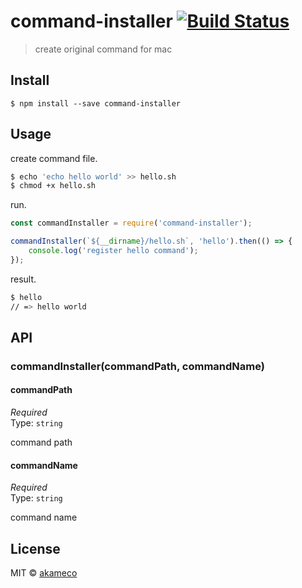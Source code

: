 # command-installer [![Build Status](https://travis-ci.org/akameco/command-installer.svg?branch=master)](https://travis-ci.org/akameco/command-installer)

> create original command for mac


## Install

```
$ npm install --save command-installer
```


## Usage

create command file.

```sh
$ echo 'echo hello world' >> hello.sh
$ chmod +x hello.sh
```

run.

```js
const commandInstaller = require('command-installer');

commandInstaller(`${__dirname}/hello.sh`, 'hello').then(() => {
	console.log('register hello command');
});
```

result.

```sh
$ hello
// => hello world
```


## API

### commandInstaller(commandPath, commandName)

#### commandPath

*Required*<br>
Type: `string`

command path

#### commandName

*Required*<br>
Type: `string`

command name


## License

MIT © [akameco](https://akameco.github.io)
